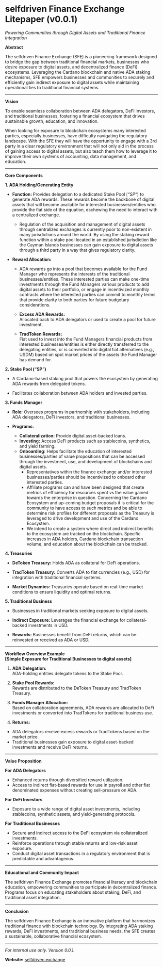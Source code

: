 # **selfdriven Finance Exchange Litepaper (v0.0.1)**  

*Powering Communities through Digital Assets and Traditional Finance Integration*

**Abstract**

The selfdriven Finance Exchange (SFE) is a pioneering framework designed to bridge the gap between traditional financial markets, businesses who desire exposure to digital assets, and decentralized finance (DeFi) ecosystems. Leveraging the Cardano blockchain and native ADA staking mechanisms, SFE empowers businesses and communities to securely and efficiently gain indirect exposure to digital assets while maintaining operational ties to traditional financial systems.

---

**Vision**

To enable seamless collaboration between ADA delegators, DeFi investors, and traditional businesses, fostering a financial ecosystem that drives sustainable growth, education, and innovation.

When looking for exposure to blockchain ecosystems many interested parties, especially businesses, have difficulty navigating the regulatory landscape. With the SFE they will have the opportunity to engage with a 3rd party in a clear regulatory environment that will not only aid in the process of gaining access to digital assets, but also teach them how to leverage it to improve their own systems of accounting, data management, and education.

---

**Core Components**

**1\. ADA Holding/Generating Entity**

* **Function:** Provides delegation to a dedicated Stake Pool (*“SP”*) to generate ADA rewards.  These rewards become the backbone of digital assets that will become available for interested businesses/entities who provide the fiat side of the equation, eschewing the need to interact with a centralized exchange.


  * Regulation of the acquisition and management of digital assets through centralized exchanges is currently poor to non-existent in many jurisdictions around the world.  By using the staking reward function within a stake pool located in an established jurisdiction like the Cayman Islands businesses can gain exposure to digital assets through a third party in a way that gives regulatory clarity.

* **Reward Allocation:**  
  * ADA rewards go into a pool that becomes available for the Fund Manager who represents the interests of the traditional businesses/entities.  These interested parties can make one-time investments through the Fund Managers various products to add digital assets to their portfolio, or engage in incentivized monthly contracts where the interested parties can commit to monthly terms that provide clarity to both parties for future budgetary considerations. 

  * **Excess ADA Rewards:**  
    Allocated back to ADA delegators or used to create a pool for future investment.  
  * **TradToken Rewards:**  
    Fiat used to invest into the Fund Managers financial products from interested businesses/entities is either directly transferred to the delegating entities, or is converted into digital fiat alternatives (e.g., USDM) based on spot market prices of the assets the Fund Manager has demand for.

**2\. Stake Pool (“SP”)**

* A Cardano-based staking pool that powers the ecosystem by generating ADA rewards from delegated tokens.

* Facilitates collaboration between ADA holders and invested parties.

**3\. Funds Manager**

* **Role:** Oversees programs in partnership with stakeholders, including ADA delegators, DeFi investors, and traditional businesses.

* **Programs:**

  * **Collateralization:** Provide digital asset-backed loans.  
  * **Investing:** Access DeFi products such as stablecoins, synthetics, and yield farming.  
  * **Onboarding:** Helps facilitate the education of interested businesses/parties of value propositions that can be accessed through the investment, use, and development of blockchains and digital assets.  
    * Representatives within the finance exchange and/or interested businesses/parties should be incentivized to onboard other interested parties.    
    * Affiliate programs can and have been designed that create metrics of efficiency for resources spent vs the value gained towards the enterprise in question.  Concerning the Cardano Ecosystem and up-coming budget proposals it is critical for the community to have access to such metrics and be able to determine risk profiles for different proposals as the Treasury is leveraged to drive development and use of the Cardano Ecosystem.    
    * We intend to create a system where direct and indirect benefits to the ecosystem are tracked on the blockchain. Specific increases in ADA holders, Cardano blockchain transaction volume, and education about the blockchain can be tracked.

**4\. Treasuries**

* **DeToken Treasury:** Holds ADA as collateral for DeFi operations.

* **TradToken Treasury:** Converts ADA to fiat currencies (e.g., USD) for integration with traditional financial systems.

* **Market Dynamics:** Treasuries operate based on real-time market conditions to ensure liquidity and optimal returns.

**5\. Traditional Business**

* Businesses in traditional markets seeking exposure to digital assets.

* **Indirect Exposure:** Leverages the financial exchange for collateral-backed investments in USD.

* **Rewards:** Businesses benefit from DeFi returns, which can be reinvested or received as ADA or USD.

---

**Workflow Overview Example**  
**\[Simple Exposure for Traditional Businesses to digital assets\]**

1. **ADA Delegation:**  
   ADA-holding entities delegate tokens to the Stake Pool.

2. **Stake Pool Rewards:**  
   Rewards are distributed to the DeToken Treasury and TradToken Treasury.

3. **Funds Manager Allocation:**  
   Based on collaboration agreements, ADA rewards are allocated to DeFi investments or converted into TradTokens for traditional business use.

4. **Returns:**

* ADA delegators receive excess rewards or TradTokens based on the market price.  
* Traditional businesses gain exposure to digital asset-backed investments and receive DeFi returns.

---

**Value Proposition**

**For ADA Delegators**

* Enhanced returns through diversified reward utilization.  
* Access to indirect fiat-based rewards for use in payroll and other fiat denominated expenses without creating sell-pressure on ADA.

**For DeFi Investors**

* Exposure to a wide range of digital asset investments, including stablecoins, synthetic assets, and yield-generating protocols.

**For Traditional Businesses**

* Secure and indirect access to the DeFi ecosystem via collateralized investments.  
* Reinforce operations through stable returns and low-risk asset exposure.  
* Conduct digital asset transactions in a regulatory environment that is predictable and advantageous.

---

**Educational and Community Impact**

The selfdriven Finance Exchange promotes financial literacy and blockchain education, empowering communities to participate in decentralized finance. Programs focus on educating stakeholders about staking, DeFi, and traditional asset integration.

---

**Conclusion**

The selfdriven Finance Exchange is an innovative platform that harmonizes traditional finance with blockchain technology. By integrating ADA staking rewards, DeFi investments, and traditional business needs, the SFE creates a sustainable, collaborative financial ecosystem.

---

*For internal use only. Version 0.0.1.*

**Website:** [selfdriven.exchange](https://selfdriven.finance)
